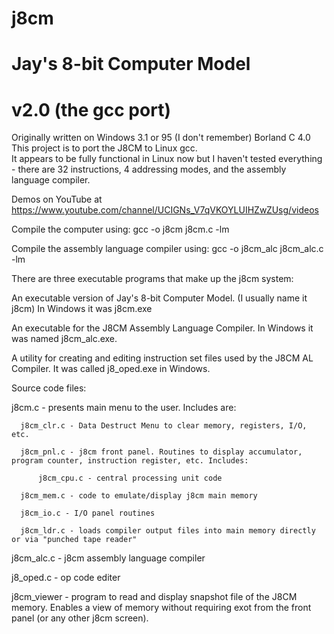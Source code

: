 # j8cm
# Jay's 8-bit Computer Model
# v2.0 (the gcc port)

Originally written on Windows 3.1 or 95 (I don't remember) Borland C 4.0
This project is to port the J8CM to Linux gcc.  
It appears to be fully functional in Linux now but I haven't tested everything - there are 32 instructions, 4 addressing modes, and the assembly language compiler.

Demos on YouTube at https://www.youtube.com/channel/UCIGNs_V7qVKOYLUIHZwZUsg/videos

Compile the computer using:  gcc -o j8cm j8cm.c -lm

Compile the assembly language compiler using:  gcc -o j8cm_alc j8cm_alc.c -lm

There are three executable programs that make up the j8cm system:

An executable version of Jay's 8-bit Computer Model. (I usually name it j8cm)  In Windows it was j8cm.exe

An executable for the J8CM Assembly Language Compiler.  In Windows it was named j8cm_alc.exe.

A utility for creating and editing instruction set files used by the J8CM AL Compiler.  It was called j8_oped.exe in Windows.

Source code files:

  j8cm.c - presents main menu to the user. Includes are:
  
      j8cm_clr.c - Data Destruct Menu to clear memory, registers, I/O, etc.
      
      j8cm_pnl.c - j8cm front panel. Routines to display accumulator, program counter, instruction register, etc. Includes:
      
          j8cm_cpu.c - central processing unit code
          
      j8cm_mem.c - code to emulate/display j8cm main memory
      
      j8cm_io.c - I/O panel routines
      
      j8cm_ldr.c - loads compiler output files into main memory directly or via "punched tape reader"
    
  j8cm_alc.c - j8cm assembly language compiler
   
  j8_oped.c - op code editer
  
  j8cm_viewer - program to read and display snapshot file of the J8CM memory.  Enables a view of memory without requiring exot from the front panel (or any other j8cm screen). 
  

